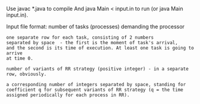 Use javac *.java to compile
And java Main < input.in to run (or java Main input.in).

Input file format:
    number of tasks (processes) demanding the processor
    
    one separate row for each task, consisting of 2 numbers
    separated by space  - the first is the moment of task's arrival,
    and the second is its time of execution. At least one task is going to arrive
    at time 0.

    number of variants of RR strategy (positive integer) - in a separate row, obviously.

    a corresponding number of integers separated by space, standing for coefficient q for subsequent variants of RR strategy (q = the time assigned periodically for each process in RR).
